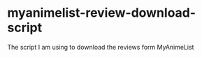 # myanimelist-review-download-script
The script I am using to download the reviews form MyAnimeList

